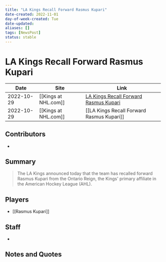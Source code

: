 ```yaml
---
title: "LA Kings Recall Forward Rasmus Kupari"
date-created: 2022-11-01
day-of-week-created: Tue
date-updated: 
aliases: []
tags: [NewsPost]
status: stable
---
```


# LA Kings Recall Forward Rasmus Kupari

| Date       | Site                 | Link                                                                                                                      |
| ---------- | -------------------- | ------------------------------------------------------------------------------------------------------------------------- |
| 2022-10-29 | [[Kings at NHL.com]] | [LA Kings Recall Forward Rasmus Kupari](https://www.nhl.com/kings/news/la-kings-recall-forward-rasmus-kupari/c-336946004) |
| 2022-10-29 | [[Kings at NHL.com]] | [[LA Kings Recall Forward Rasmus Kupari]]                                                                                 |

## Contributors
- 


## Summary
> The LA Kings announced today that the team has recalled forward Rasmus Kupari from the Ontario Reign, the Kings' primary affiliate in the American Hockey League (AHL). 


## Players
- [[Rasmus Kupari]]


## Staff
- 


## Notes and Quotes
> 

